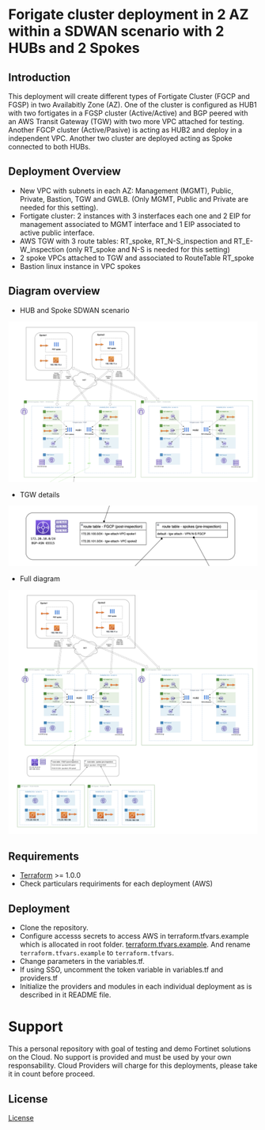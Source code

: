 # Forigate cluster deployment in 2 AZ within a SDWAN scenario with 2 HUBs and 2 Spokes
## Introduction

This deployment will create different types of Fortigate Cluster (FGCP and FGSP) in two Availabitly Zone (AZ). One of the cluster is configured as HUB1 with two fortigates in a FGSP cluster (Active/Active) and BGP peered with an AWS Transit Gateway (TGW) with two more VPC attached for testing. Another FGCP cluster (Active/Pasive) is acting as HUB2 and deploy in a independent VPC. Another two cluster are deployed acting as Spoke connected to both HUBs. 

## Deployment Overview

- New VPC with subnets in each AZ: Management (MGMT), Public, Private, Bastion, TGW and GWLB. (Only MGMT, Public and Private are needed for this setting).
- Fortigate cluster: 2 instances with 3 insterfaces each one and 2 EIP for management associated to MGMT interface and 1 EIP associated to active public interface.
- AWS TGW with 3 route tables: RT_spoke, RT_N-S_inspection and RT_E-W_inspection (only RT_spoke and N-S is needed for this setting)
- 2 spoke VPCs attached to TGW and associated to RouteTable RT_spoke 
- Bastion linux instance in VPC spokes

## Diagram overview

- HUB and Spoke SDWAN scenario

![FortiGate reference architecture overview](images/image1.png)

- TGW details

![FortiGate reference architecture overview](images/image2.png)

- Full diagram

![FortiGate reference architecture overview](images/image3.png)


## Requirements
* [Terraform](https://learn.hashicorp.com/terraform/getting-started/install.html) >= 1.0.0
* Check particulars requiriments for each deployment (AWS) 

## Deployment
* Clone the repository.
* Configure accesss secrets to access AWS in terraform.tfvars.example which is allocated in root folder. [terraform.tfvars.example](./terraform.tfvars.example). And rename `terraform.tfvars.example` to `terraform.tfvars`.
* Change parameters in the variables.tf.
* If using SSO, uncomment the token variable in variables.tf and providers.tf
* Initialize the providers and modules in each individual deployment as is described in it README file.

# Support
This a personal repository with goal of testing and demo Fortinet solutions on the Cloud. No support is provided and must be used by your own responsability. Cloud Providers will charge for this deployments, please take it in count before proceed.

## License
[License](./LICENSE)


